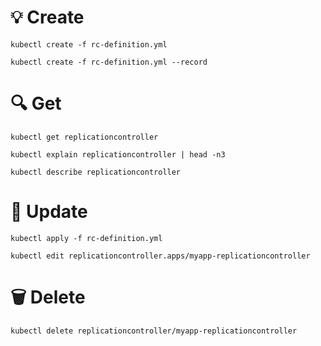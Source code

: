 # :bulb: Create
```
kubectl create -f rc-definition.yml
```

```
kubectl create -f rc-definition.yml --record
```

# :mag: Get
```
kubectl get replicationcontroller
```

```
kubectl explain replicationcontroller | head -n3
```

```
kubectl describe replicationcontroller
```

# :pencil: Update
```
kubectl apply -f rc-definition.yml
```

```
kubectl edit replicationcontroller.apps/myapp-replicationcontroller
```

# :wastebasket: Delete
```
kubectl delete replicationcontroller/myapp-replicationcontroller
```